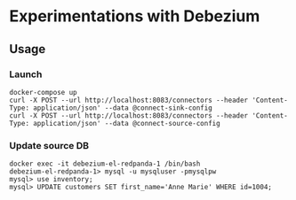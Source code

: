 # Experimentations with Debezium

## Usage

### Launch

```
docker-compose up
curl -X POST --url http://localhost:8083/connectors --header 'Content-Type: application/json' --data @connect-sink-config
curl -X POST --url http://localhost:8083/connectors --header 'Content-Type: application/json' --data @connect-source-config
```

### Update source DB

```
docker exec -it debezium-el-redpanda-1 /bin/bash
debezium-el-redpanda-1> mysql -u mysqluser -pmysqlpw
mysql> use inventory;
mysql> UPDATE customers SET first_name='Anne Marie' WHERE id=1004;
```